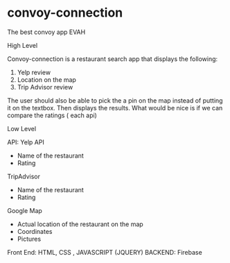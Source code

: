 # convoy-connection
The best convoy app EVAH

High Level

 Convoy-connection is a restaurant search app that displays the following:
 
 1.  Yelp review
 2.  Location on the map
 3.  Trip Advisor review
 
 The user should also be able to pick the a pin on the map instead of putting it on the textbox. Then displays the results.
 What would be nice is if we can compare the ratings ( each api)
 
 Low Level
 
 API:
   Yelp API 
   * Name of the restaurant
   * Rating
   
   TripAdvisor
   * Name of the restaurant
   * Rating
   
   Google Map
   * Actual location of the restaurant on the map
   * Coordinates
   * Pictures
 
 Front End:
   HTML, CSS , JAVASCRIPT (JQUERY)
 BACKEND:
   Firebase
   
   
   
 
